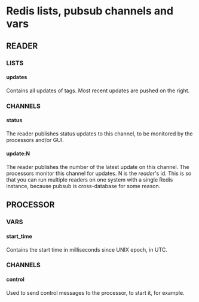 # Redis lists, pubsub channels and vars

## READER

### LISTS

#### updates

Contains all updates of tags. Most recent updates are pushed on the right.

### CHANNELS

#### status

The reader publishes status updates to this channel, to be monitored by the processors and/or GUI.

#### update:N

The reader publishes the number of the latest update on this channel. The processors monitor this channel for updates. N is the *reader*'s id. This is so that you can run multiple readers on one system with a single Redis instance, because pubsub is cross-database for some reason.

## PROCESSOR

### VARS

#### start\_time

Contains the start time in milliseconds since UNIX epoch, in UTC.

### CHANNELS

#### control

Used to send control messages to the processor, to start it, for example.
